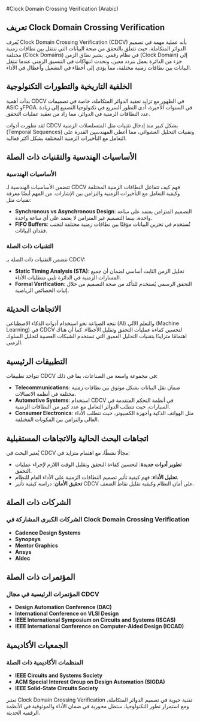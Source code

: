 #Clock Domain Crossing Verification (Arabic)

## تعريف Clock Domain Crossing Verification

يُعرف Clock Domain Crossing Verification (CDCV) بأنه عملية مهمة في تصميم الدوائر المتكاملة، حيث تتعلق بالتحقق من صحة البيانات التي تنتقل بين نطاقات زمنية مختلفة (Clock Domains) في نظام رقمي. يشير نطاق الزمن (Clock Domain) إلى جزء من الدائرة يعمل بتردد معين، وتحدث انتهاكات في التنسيق الزمني عندما تنتقل البيانات بين نطاقات زمنية مختلفة، مما يؤدي إلى أخطاء في التشغيل وأعطال في الأداء.

## الخلفية التاريخية والتطورات التكنولوجية

بدأت أهمية CDCV في الظهور مع تزايد تعقيد الدوائر المتكاملة، خاصة في تصميمات ASIC وFPGA. في السنوات الأخيرة، أدى التطور السريع في تكنولوجيا التصنيع إلى زيادة عدد النطاقات الزمنية في الدوائر، مما زاد من تعقيد عمليات التحقق. 

لقد تطورت أدوات CDCV بشكل كبير منذ إدخال تقنيات مثل المتسلسلات الزمنية (Temporal Sequences) وتقنيات التحليل العشوائي، مما أعطى المهندسين القدرة على التعامل مع التأخيرات الزمنية المختلفة بشكل أكثر فعالية.

## الأساسيات الهندسية والتقنيات ذات الصلة

### الأساسيات الهندسية
تتضمن الأساسيات الهندسية لـ CDCV فهم كيف تتفاعل النطاقات الزمنية المختلفة وكيفية التعامل مع التأخيرات الزمنية والتزامن بين الإشارات. من المهم أيضًا معرفة تقنيات مثل:

- **Synchronous vs Asynchronous Design**: التصميم المتزامن يعتمد على ساعة واحدة، بينما التصميم غير المتزامن لا يعتمد على أي ساعة واحدة.
- **FIFO Buffers**: تُستخدم في تخزين البيانات مؤقتًا بين نطاقات زمنية مختلفة لتجنب فقدان البيانات.

### التقنيات ذات الصلة
تتضمن التقنيات ذات الصلة بـ CDCV:

- **Static Timing Analysis (STA)**: تحليل الزمن الثابت أساسي لضمان أن جميع المسارات الزمنية في الدائرة تلبي متطلبات الأداء.
- **Formal Verification**: التحقق الرسمي يُستخدم للتأكد من صحة التصميم من خلال إثبات الخصائص الرياضية.

## الاتجاهات الحديثة

تتجه الصناعة نحو استخدام أدوات الذكاء الاصطناعي (AI) والتعلم الآلي (Machine Learning) في CDCV لتحسين كفاءة عمليات التحقق وتقليل الأخطاء. كما أن هناك اهتمامًا متزايدًا بتقنيات التحليل العميق التي تستخدم الشبكات العصبية لتحليل السلوك الزمني.

## التطبيقات الرئيسية

تتواجد تطبيقات CDCV في مجموعة واسعة من الصناعات، بما في ذلك:

- **Telecommunications**: ضمان نقل البيانات بشكل موثوق بين نطاقات زمنية مختلفة في أنظمة الاتصالات.
- **Automotive Systems**: استخدام CDCV في أنظمة التحكم المتقدمة في السيارات، حيث تتطلب الدوائر التعامل مع عدد كبير من النطاقات الزمنية.
- **Consumer Electronics**: مثل الهواتف الذكية وأجهزة الكمبيوتر، حيث تتطلب الأداء العالي والتزامن بين المكونات المختلفة.

## اتجاهات البحث الحالية والاتجاهات المستقبلية

يُعتبر البحث في CDCV مجالًا نشطًا، مع اهتمام متزايد في:

- **تطوير أدوات جديدة**: لتحسين كفاءة التحقق وتقليل الوقت اللازم لإجراء عمليات التحقق.
- **تحليل الأداء**: فهم كيفية تأثير تصميم النطاقات الزمنية على الأداء العام للنظام.
- **تحقيق الأمان**: دراسة كيفية تأثير CDCV على أمان النظام وكيفية تقليل نقاط الضعف.

## الشركات ذات الصلة

### الشركات الكبرى المشاركة في Clock Domain Crossing Verification
- **Cadence Design Systems**
- **Synopsys**
- **Mentor Graphics**
- **Ansys**
- **Aldec**

## المؤتمرات ذات الصلة

### المؤتمرات الرئيسية في مجال CDCV
- **Design Automation Conference (DAC)**
- **International Conference on VLSI Design**
- **IEEE International Symposium on Circuits and Systems (ISCAS)**
- **IEEE International Conference on Computer-Aided Design (ICCAD)**

## الجمعيات الأكاديمية

### المنظمات الأكاديمية ذات الصلة
- **IEEE Circuits and Systems Society**
- **ACM Special Interest Group on Design Automation (SIGDA)**
- **IEEE Solid-State Circuits Society**

تعتبر Clock Domain Crossing Verification تقنية حيوية في تصميم الدوائر المتكاملة، ومع استمرار تطور التكنولوجيا، ستظل محورية في ضمان الأداء والموثوقية في الأنظمة الرقمية الحديثة.